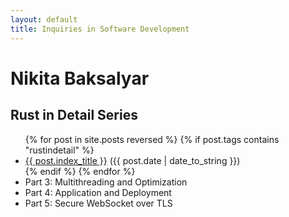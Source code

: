 ```yaml
---
layout: default
title: Inquiries in Software Development
---
```


# Nikita Baksalyar

## Rust in Detail Series

<ul class="posts">
  {% for post in site.posts reversed %}
    {% if post.tags contains "rustindetail" %}
    <li><a href="{{ BASE_PATH }}{{ post.url }}">{{ post.index_title }}</a> ({{ post.date | date_to_string }})</li>
    {% endif %}
  {% endfor %}
  <li>Part 3: Multithreading and Optimization</li>
  <li>Part 4: Application and Deployment</li>
  <li>Part 5: Secure WebSocket over TLS</li>
</ul>
